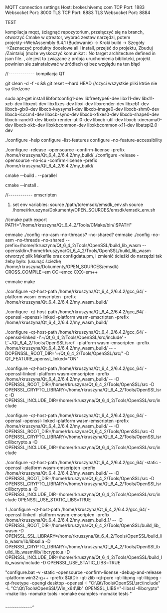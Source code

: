 MQTT connection settings
Host: broker.hivemq.com
TCP Port: 1883
Websocket Port: 8000
TLS TCP Port: 8883
TLS Websocket Port: 8884


TEST

kompilacja mqqt, ściągnąć repozytorium, przełączyć się na branch, otworzyć Cmake w qtreator, wybrać zestaw narzędzi, potem projekty→WebAssembly 6.4.1 (Budowanie) → Kroki build → Szegóły →Zaznaczyć produkty docelowe all i install, przejść do projektu, Zbuduj /Zaintaluj (może wyskoczyć komunikat : No target architecture defined in json file. , ale jest to związane z próbja uruchomienia biblioteki, projekt powinien sie zainstalować w źródłach qt bez względu na ten błąd







//------------- kompilacja QT

git clean -d -f -x && git reset --hard HEAD //czyci wszystkie pliki ktróe nie sa śledzone

sudo apt-get install libfontconfig1-dev libfreetype6-dev libx11-dev libx11-xcb-dev libxext-dev libxfixes-dev libxi-dev libxrender-dev libxcb1-dev libxcb-glx0-dev libxcb-keysyms1-dev libxcb-image0-dev libxcb-shm0-dev libxcb-icccm4-dev libxcb-sync-dev libxcb-xfixes0-dev libxcb-shape0-dev libxcb-randr0-dev libxcb-render-util0-dev libxcb-util-dev libxcb-xinerama0-dev libxcb-xkb-dev libxkbcommon-dev libxkbcommon-x11-dev libatspi2.0-dev


./configure -help
configure -list-features
configure -no-feature-accessibility

./configure -release -opensource -confirm-license -prefix /home/rkruszyna/Qt_6_4_2/6.4.2/my_build/
 ./configure -release -opensource -no-icu -confirm-license -prefix /home/rkruszyna/Qt_6_4_2/6.4.2/my_build/
 
 cmake --build . --parallel
 
 cmake --install .
 
 
 //------------ emscripten
 1. set env variables:
 source /path/to/emsdk/emsdk_env.sh
 source /home/rkruszyna/Dokumenty/OPEN_SOURCES/emsdk/emsdk_env.sh
 
 
 //cmake path
 export PATH="/home/rkruszyna/Qt_6_4_2/Tools/CMake/bin/:$PATH"
 
 emmake ./config -no-asm -no-threads? -no-shared?
 emmake ./config -no-asm -no-threads -no-shared --prefix=/home/rkruszyna/Qt_6_4_2/Tools/OpenSSL/build_lib_wasm --openssldir=/home/rkruszyna/Qt_6_4_2/Tools/OpenSSL/build_lib_wasm
 otworzyć plik Makefile oraz configdata.pm, i zmienić ścieżki do narzędzi tak żeby było: (usunąć ścieżkę /home/rkruszyna/Dokumenty/OPEN_SOURCES/emsdk)
 CROSS_COMPILE=em
CC=emcc
CXX=em++
 
 
 
emmake make
 
 
 
./configure -qt-host-path /home/rkruszyna/Qt_6_4_2/6.4.2/gcc_64/ -platform wasm-emscripten -prefix /home/rkruszyna/Qt_6_4_2/6.4.2/my_wasm_build/

./configure -qt-host-path /home/rkruszyna/Qt_6_4_2/6.4.2/gcc_64/ -openssl  -openssl-linked   -platform wasm-emscripten -prefix /home/rkruszyna/Qt_6_4_2/6.4.2/my_wasm_build/

./configure -qt-host-path /home/rkruszyna/Qt_6_4_2/6.4.2/gcc_64/ -openssl-linked -I'~/Qt_6_4_2/Tools/OpenSSL/src/include' -L'~/Qt_6_4_2/Tools/OpenSSL/src/'  -platform wasm-emscripten -prefix /home/rkruszyna/Qt_6_4_2/6.4.2/my_wasm_build/ -- -DOPENSSL_ROOT_DIR='~/Qt_6_4_2/Tools/OpenSSL/src/' -D QT_FEATURE_openssl_linked="ON"

./configure -qt-host-path /home/rkruszyna/Qt_6_4_2/6.4.2/gcc_64/ -openssl-linked -platform wasm-emscripten -prefix /home/rkruszyna/Qt_6_4_2/6.4.2/my_wasm_build/ -- -D OPENSSL_ROOT_DIR=/home/rkruszyna/Qt_6_4_2/Tools/OpenSSL/src -D OPENSSL_CRYPTO_LIBRARY=/home/rkruszyna/Qt_6_4_2/Tools/OpenSSL/src -D OPENSSL_INCLUDE_DIR=/home/rkruszyna/Qt_6_4_2/Tools/OpenSSL/src/include


 ./configure -qt-host-path /home/rkruszyna/Qt_6_4_2/6.4.2/gcc_64/ -openssl  -openssl-linked -platform wasm-emscripten -prefix /home/rkruszyna/Qt_6_4_2/6.4.2/my_wasm_build/ -- -D OPENSSL_ROOT_DIR=/home/rkruszyna/Qt_6_4_2/Tools/OpenSSL/src -D OPENSSL_CRYPTO_LIBRARY=/home/rkruszyna/Qt_6_4_2/Tools/OpenSSL/src/libcrypto.a -D OPENSSL_INCLUDE_DIR=/home/rkruszyna/Qt_6_4_2/Tools/OpenSSL/src/include

./configure -qt-host-path /home/rkruszyna/Qt_6_4_2/6.4.2/gcc_64/ -static -openssl -platform wasm-emscripten -prefix /home/rkruszyna/Qt_6_4_2/6.4.2/my_wasm_build/ -- -D OPENSSL_ROOT_DIR=/home/rkruszyna/Qt_6_4_2/Tools/OpenSSL/src -D OPENSSL_CRYPTO_LIBRARY=/home/rkruszyna/Qt_6_4_2/Tools/OpenSSL/src/libcrypto.a -D OPENSSL_INCLUDE_DIR=/home/rkruszyna/Qt_6_4_2/Tools/OpenSSL/src/include OPENSSL_USE_STATIC_LIBS=TRUE

1 ./configure -qt-host-path /home/rkruszyna/Qt_6_4_2/6.4.2/gcc_64/ -openssl-linked -platform wasm-emscripten -prefix /home/rkruszyna/Qt_6_4_2/6.4.2/my_wasm_build_1/ -- -D OPENSSL_ROOT_DIR=/home/rkruszyna/Qt_6_4_2/Tools/OpenSSL/build_lib_wasm -D OPENSSL_SSL_LIBRARY=/home/rkruszyna/Qt_6_4_2/Tools/OpenSSL/build_lib_wasm/lib/libssl.a -D OPENSSL_CRYPTO_LIBRARY=/home/rkruszyna/Qt_6_4_2/Tools/OpenSSL/build_lib_wasm/lib/libcrypto.a -D OPENSSL_INCLUDE_DIR=/home/rkruszyna/Qt_6_4_2/Tools/OpenSSL/build_lib_wasm/include -D OPENSSL_USE_STATIC_LIBS=TRUE



 
 "configure.bat -v -static -opensource -confirm-license -debug-and-release -platform win32-g++ -prefix $QtDir -qt-zlib -qt-pcre -qt-libpng -qt-libjpeg -qt-freetype -opengl desktop -openssl -I "C:\Qt\Tools\OpenSSL\src\include" -L "C:\Qt\Tools\OpenSSL\Win_x64\lib" OPENSSL_LIBS="-llibssl -llibcrypto" -make libs -nomake tools -nomake examples -nomake tests "
 
 
 
 

                                                                  ~~~~~~~~~~~~^




